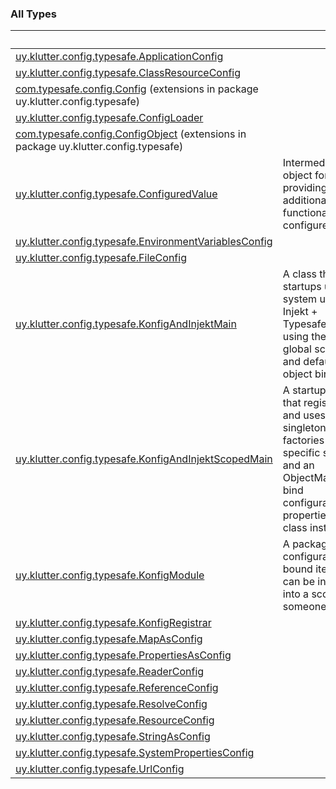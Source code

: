 
### All Types

|&nbsp;|&nbsp;|
|---|---|
| [uy.klutter.config.typesafe.ApplicationConfig](../uy.klutter.config.typesafe/-application-config/index.md) |  |
| [uy.klutter.config.typesafe.ClassResourceConfig](../uy.klutter.config.typesafe/-class-resource-config/index.md) |  |
| [com.typesafe.config.Config](../uy.klutter.config.typesafe/com.typesafe.config.-config/index.md) (extensions in package uy.klutter.config.typesafe) |  |
| [uy.klutter.config.typesafe.ConfigLoader](../uy.klutter.config.typesafe/-config-loader/index.md) |  |
| [com.typesafe.config.ConfigObject](../uy.klutter.config.typesafe/com.typesafe.config.-config-object/index.md) (extensions in package uy.klutter.config.typesafe) |  |
| [uy.klutter.config.typesafe.ConfiguredValue](../uy.klutter.config.typesafe/-configured-value/index.md) | Intermediate object for providing additional functionality on a configured item |
| [uy.klutter.config.typesafe.EnvironmentVariablesConfig](../uy.klutter.config.typesafe/-environment-variables-config/index.md) |  |
| [uy.klutter.config.typesafe.FileConfig](../uy.klutter.config.typesafe/-file-config/index.md) |  |
| [uy.klutter.config.typesafe.KonfigAndInjektMain](../uy.klutter.config.typesafe/-konfig-and-injekt-main/index.md) | A class that startups up an system using Injekt + TypesafeConfig, using the default global scope, and default object binder |
| [uy.klutter.config.typesafe.KonfigAndInjektScopedMain](../uy.klutter.config.typesafe/-konfig-and-injekt-scoped-main/index.md) | A startup module that registers and uses singletons/object factories from a specific scope,<br/>and an ObjectMapper to bind configuration properties into class instances. |
| [uy.klutter.config.typesafe.KonfigModule](../uy.klutter.config.typesafe/-konfig-module/index.md) | A package of configuration bound items that can be included into a scope of someone else |
| [uy.klutter.config.typesafe.KonfigRegistrar](../uy.klutter.config.typesafe/-konfig-registrar/index.md) |  |
| [uy.klutter.config.typesafe.MapAsConfig](../uy.klutter.config.typesafe/-map-as-config/index.md) |  |
| [uy.klutter.config.typesafe.PropertiesAsConfig](../uy.klutter.config.typesafe/-properties-as-config/index.md) |  |
| [uy.klutter.config.typesafe.ReaderConfig](../uy.klutter.config.typesafe/-reader-config/index.md) |  |
| [uy.klutter.config.typesafe.ReferenceConfig](../uy.klutter.config.typesafe/-reference-config/index.md) |  |
| [uy.klutter.config.typesafe.ResolveConfig](../uy.klutter.config.typesafe/-resolve-config/index.md) |  |
| [uy.klutter.config.typesafe.ResourceConfig](../uy.klutter.config.typesafe/-resource-config/index.md) |  |
| [uy.klutter.config.typesafe.StringAsConfig](../uy.klutter.config.typesafe/-string-as-config/index.md) |  |
| [uy.klutter.config.typesafe.SystemPropertiesConfig](../uy.klutter.config.typesafe/-system-properties-config/index.md) |  |
| [uy.klutter.config.typesafe.UrlConfig](../uy.klutter.config.typesafe/-url-config/index.md) |  |

